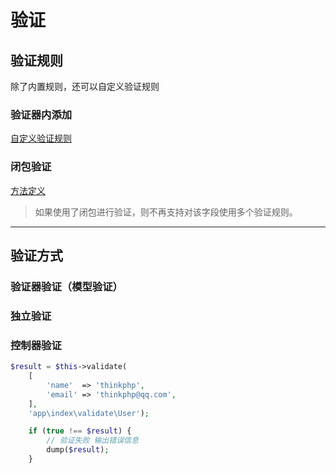 # 验证

## 验证规则

除了内置规则，还可以自定义验证规则

### 验证器内添加

[自定义验证规则](https://www.kancloud.cn/manual/thinkphp5_1/354102 "最后一行")

### 闭包验证

[方法定义](https://www.kancloud.cn/manual/thinkphp5_1/360141)

> 如果使用了闭包进行验证，则不再支持对该字段使用多个验证规则。

----

## 验证方式

### 验证器验证（模型验证）

### 独立验证

### 控制器验证

```php
$result = $this->validate(
    [
        'name'  => 'thinkphp',
        'email' => 'thinkphp@qq.com',
    ],
    'app\index\validate\User');

    if (true !== $result) {
        // 验证失败 输出错误信息
        dump($result);
    }
```
